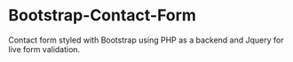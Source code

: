# Bootstrap-Contact-Form
Contact form styled with Bootstrap using PHP as a backend and Jquery for live form validation.
